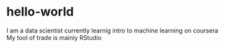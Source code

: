 # hello-world
I am a data scientist
currently learnig intro to machine learning on coursera
My tool of trade is mainly RStudio
